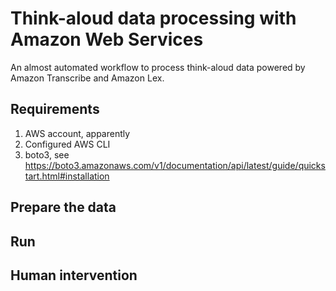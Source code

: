 # Think-aloud data processing with Amazon Web Services
An almost automated workflow to process think-aloud data powered by Amazon Transcribe and Amazon Lex.

## Requirements
1. AWS account, apparently 
2. Configured AWS CLI 
3. boto3, see https://boto3.amazonaws.com/v1/documentation/api/latest/guide/quickstart.html#installation 

## Prepare the data

## Run

## Human intervention

